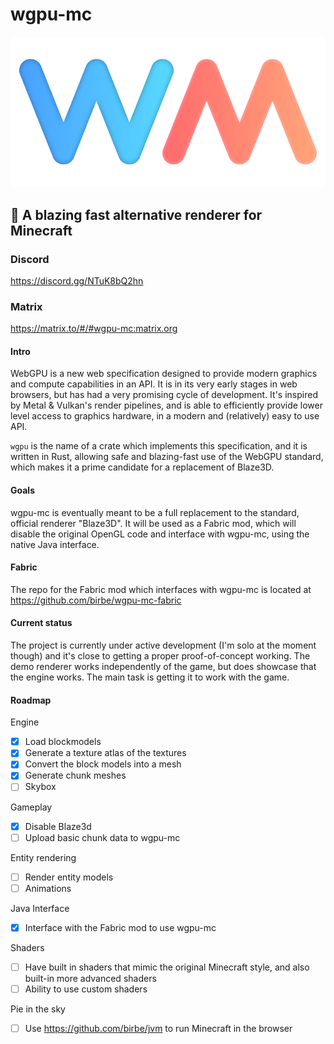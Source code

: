 # wgpu-mc

![img](media/logo.png)

## 🚀 A blazing fast alternative renderer for Minecraft
### Discord
https://discord.gg/NTuK8bQ2hn
### Matrix
https://matrix.to/#/#wgpu-mc:matrix.org

#### Intro

WebGPU is a new web specification designed to provide modern graphics and compute capabilities in an API.
It is in its very early stages in web browsers, but has had a very promising cycle of development. It's inspired by
Metal & Vulkan's render pipelines, and is able to efficiently provide lower level access to graphics hardware, in a modern
and (relatively) easy to use API. 

`wgpu` is the name of a crate which implements this specification, and it is written in Rust, allowing safe and blazing-fast
use of the WebGPU standard, which makes it a prime candidate for a replacement of Blaze3D.

#### Goals

wgpu-mc is eventually meant to be a full replacement to the standard, official renderer "Blaze3D".
It will be used as a Fabric mod, which will disable the original OpenGL code and interface with wgpu-mc, using the native
Java interface.

#### Fabric

The repo for the Fabric mod which interfaces with wgpu-mc is located at https://github.com/birbe/wgpu-mc-fabric

#### Current status

The project is currently under active development (I'm solo at the moment though) and it's close
to getting a proper proof-of-concept working. The demo renderer works independently of the game, but does showcase
that the engine works. The main task is getting it to work with the game.

#### Roadmap

Engine

- [x] Load blockmodels
- [x] Generate a texture atlas of the textures 
- [x] Convert the block models into a mesh
- [x] Generate chunk meshes
- [ ] Skybox

Gameplay

- [x] Disable Blaze3d
- [ ] Upload basic chunk data to wgpu-mc

Entity rendering

- [ ] Render entity models
- [ ] Animations

Java Interface

- [x] Interface with the Fabric mod to use wgpu-mc

Shaders

- [ ] Have built in shaders that mimic the original Minecraft style, and also built-in more advanced shaders
- [ ] Ability to use custom shaders

Pie in the sky

- [ ] Use https://github.com/birbe/jvm to run Minecraft in the browser